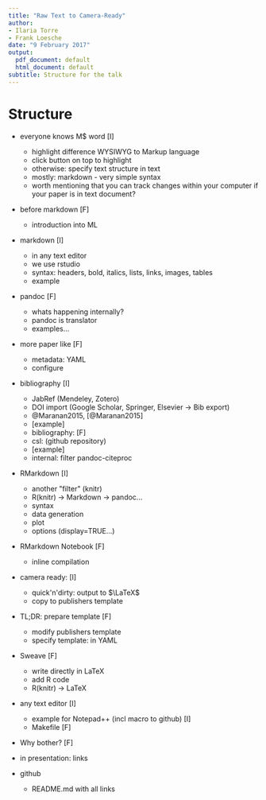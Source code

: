 ```yaml
---
title: "Raw Text to Camera-Ready"
author:
- Ilaria Torre
- Frank Loesche
date: "9 February 2017"
output:
  pdf_document: default
  html_document: default
subtitle: Structure for the talk
---
```


# Structure

- everyone knows M$ word  [I]
    - highlight difference WYSIWYG to Markup language
    - click button on top to highlight
    - otherwise: specify text structure in text
    - mostly: markdown - very simple syntax
    - worth mentioning that you can track changes within your computer if your paper is in text document?
- before markdown [F]
    - introduction into ML
    
- markdown [I]
    - in any text editor
    - we use rstudio
    - syntax: headers, bold, italics, lists, links, images, tables
    - example
- pandoc [F]
    - whats happening internally?
    - pandoc is translator
    - examples...
- more paper like [F]
    - metadata: YAML
    - configure
- bibliography [I]
    - JabRef (Mendeley, Zotero)
    - DOI import (Google Scholar, Springer, Elsevier -> Bib export)
    - @Maranan2015, [@Maranan2015]
    - [example]
    - bibliography: [F]
    - csl: (github repository)
    - [example]
    - internal: filter pandoc-citeproc
- RMarkdown [I]
    - another "filter" (knitr)
    - R(knitr) -> Markdown -> pandoc...
    - syntax
    - data generation
    - plot
    - options (display=TRUE...)
- RMarkdown Notebook [F]
    - inline compilation
- camera ready: [I]
    - quick'n'dirty: output to $\LaTeX$
    - copy to publishers template
- TL;DR: prepare template [F]
    - modify publishers template
    - specify template: in YAML
- Sweave [F]
    - write directly in LaTeX
    - add R code
    - R(knitr) -> LaTeX
- any text editor [I]
    - example for Notepad++ (incl macro to github) [I]
    - Makefile [F]
- Why bother? [F]
- in presentation: links
- github
    - README.md with all links